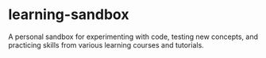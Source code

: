 # learning-sandbox
A personal sandbox for experimenting with code, testing new concepts, and practicing skills from various learning courses and tutorials.
